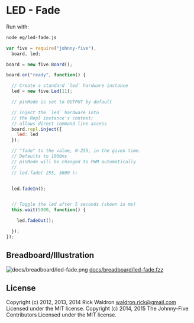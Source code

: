 <!--remove-start-->
# LED - Fade

Run with:
```bash
node eg/led-fade.js
```
<!--remove-end-->

```javascript
var five = require("johnny-five"),
  board, led;

board = new five.Board();

board.on("ready", function() {

  // Create a standard `led` hardware instance
  led = new five.Led(11);

  // pinMode is set to OUTPUT by default

  // Inject the `led` hardware into
  // the Repl instance's context;
  // allows direct command line access
  board.repl.inject({
    led: led
  });

  // "fade" to the value, 0-255, in the given time.
  // Defaults to 1000ms
  // pinMode will be changed to PWM automatically
  //
  // led.fade( 255, 3000 );


  led.fadeIn();


  // Toggle the led after 5 seconds (shown in ms)
  this.wait(5000, function() {

    led.fadeOut();

  });
});

```


## Breadboard/Illustration


![docs/breadboard/led-fade.png](breadboard/led-fade.png)
[docs/breadboard/led-fade.fzz](breadboard/led-fade.fzz)




<!--remove-start-->
## License
Copyright (c) 2012, 2013, 2014 Rick Waldron <waldron.rick@gmail.com>
Licensed under the MIT license.
Copyright (c) 2014, 2015 The Johnny-Five Contributors
Licensed under the MIT license.
<!--remove-end-->

